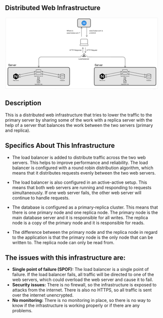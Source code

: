 ## Distributed Web Infrastructure

![Image of a Distributed Web Infrastructure](1-distributed_web_infrastructure.png)

## Description

This is a distributed web infrastructure that tries to lower the traffic to the primary server by sharing some of the work with a replica server with the help of a server that balances the work between the two servers (primary and replica).

## Specifics About This Infrastructure

- The load balancer is added to distribute traffic across the two web servers. This helps to improve performance and reliability. The load balancer is configured with a round robin distribution algorithm, which means that it distributes requests evenly between the two web servers.

- The load balancer is also configured in an active-active setup. This means that both web servers are running and responding to requests simultaneously. If one web server fails, the other web server will continue to handle requests.

- The database is configured as a primary-replica cluster. This means that there is one primary node and one replica node. The primary node is the main database server and it is responsible for all writes. The replica node is a copy of the primary node and it is responsible for reads.

- The difference between the primary node and the replica node in regard to the application is that the primary node is the only node that can be written to. The replica node can only be read from.

## The issues with this infrastructure are:

- <b>Single point of failure (SPOF):</b> The load balancer is a single point of failure. If the load balancer fails, all traffic will be directed to one of the web servers, which could overload the web server and cause it to fail.
- <b>Security issues:</b> There is no firewall, so the infrastructure is exposed to attacks from the internet. There is also no HTTPS, so all traffic is sent over the internet unencrypted.
- <b>No monitoring:</b> There is no monitoring in place, so there is no way to know if the infrastructure is working properly or if there are any problems.

